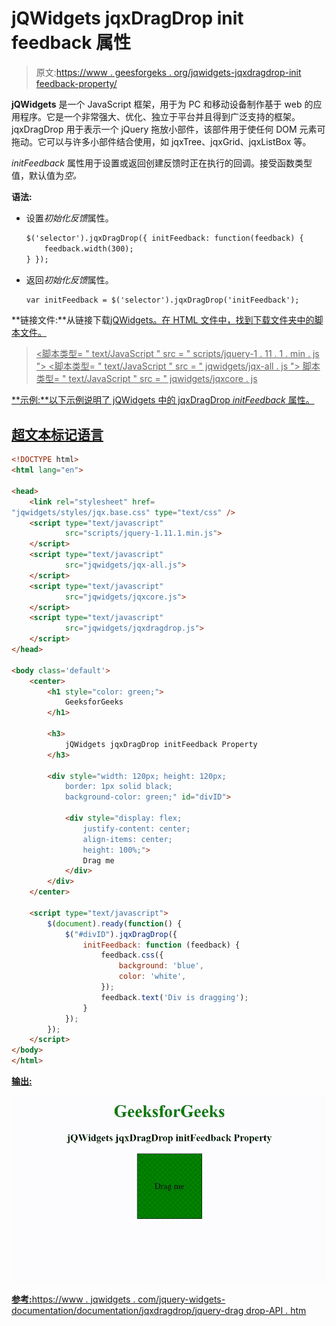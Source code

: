 # jQWidgets jqxDragDrop init feedback 属性

> 原文:[https://www . geesforgeks . org/jqwidgets-jqxdragdrop-init feedback-property/](https://www.geeksforgeeks.org/jqwidgets-jqxdragdrop-initfeedback-property/)

**jQWidgets** 是一个 JavaScript 框架，用于为 PC 和移动设备制作基于 web 的应用程序。它是一个非常强大、优化、独立于平台并且得到广泛支持的框架。jqxDragDrop 用于表示一个 jQuery 拖放小部件，该部件用于使任何 DOM 元素可拖动。它可以与许多小部件结合使用，如 jqxTree、jqxGrid、jqxListBox 等。

*initFeedback* 属性用于设置或返回创建反馈时正在执行的回调。接受函数类型值，默认值为*空。*

**语法:**

*   设置*初始化反馈*属性。

    ```html
    $('selector').jqxDragDrop({ initFeedback: function(feedback) { 
        feedback.width(300); 
    } });
    ```

*   返回*初始化反馈*属性。

    ```html
    var initFeedback = $('selector').jqxDragDrop('initFeedback');
    ```

**链接文件:**从链接下载<u>[<u>jQWidgets</u>](https://www.jqwidgets.com/download/)。在 HTML 文件中，找到下载文件夹中的脚本文件。</u>

> <link rel="”stylesheet”" href="”jqwidgets/styles/jqx.base.css”" type="”text/css”"> <u><脚本类型= " text/JavaScript " src = " scripts/jquery-1 . 11 . 1 . min . js "></脚本>
> <脚本类型= " text/JavaScript " src = " jqwidgets/jqx-all . js "></脚本>
> 脚本类型= " text/JavaScript " src = " jqwidgets/jqxcore . js</u>

<u>**示例:**以下示例说明了 jQWidgets 中的 jqxDragDrop *initFeedback* 属性。</u>

## <u>超文本标记语言</u>

```html
<!DOCTYPE html>
<html lang="en">

<head>
    <link rel="stylesheet" href=
"jqwidgets/styles/jqx.base.css" type="text/css" />
    <script type="text/javascript" 
            src="scripts/jquery-1.11.1.min.js">
    </script>
    <script type="text/javascript" 
            src="jqwidgets/jqx-all.js">
    </script>
    <script type="text/javascript" 
            src="jqwidgets/jqxcore.js">
    </script>
    <script type="text/javascript" 
            src="jqwidgets/jqxdragdrop.js">
    </script>
</head>

<body class='default'>
    <center>
        <h1 style="color: green;">
            GeeksforGeeks
        </h1>

        <h3>
            jQWidgets jqxDragDrop initFeedback Property
        </h3>

        <div style="width: 120px; height: 120px; 
            border: 1px solid black; 
            background-color: green;" id="divID">

            <div style="display: flex;
                justify-content: center;
                align-items: center;
                height: 100%;">
                Drag me
            </div>
        </div>
    </center>

    <script type="text/javascript">
        $(document).ready(function() {
            $("#divID").jqxDragDrop({
                initFeedback: function (feedback) {
                    feedback.css({
                        background: 'blue',
                        color: 'white',
                    });
                    feedback.text('Div is dragging');  
                }
            });
        });
    </script>
</body>
</html>
```

<u>**输出:**</u>

<u>![](img/8976ec14488ab36ff7463253f4ee0450.png)</u>

<u>**参考:**[https://www . jqwidgets . com/jquery-widgets-documentation/documentation/jqxdragdrop/jquery-drag drop-API . htm](https://www.jqwidgets.com/jquery-widgets-documentation/documentation/jqxdragdrop/jquery-dragdrop-api.htm)</u>